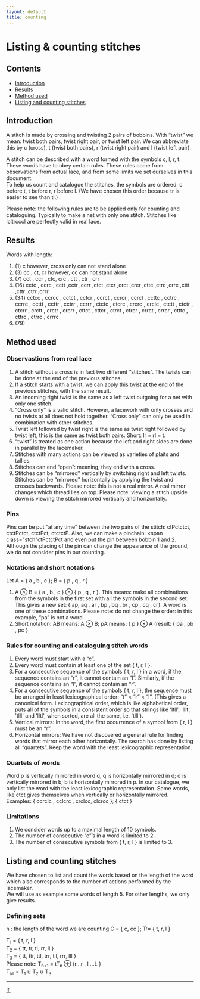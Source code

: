 ```yaml
---
layout: default
title: counting
---
```


# Listing & counting stitches

## Contents

* [Introduction](#introduction)
* [Results](#results)
* [Method used](#method_used)
* [Listing and counting stitches](#listing_and_counting_stitches)

## Introduction

A stitch is made by crossing and twisting 2 pairs of bobbins. With “twist” we mean: twist both pairs, twist right pair, or twist left pair. We can abbreviate this by c (cross), t (twist both pairs), r (twist right pair) and l (twist left pair).    

A stitch can be described with a word formed with the symbols c, l, r, t. These words have to obey certain rules. These rules come from observations from actual lace, and from some limits we set ourselves in this document.    
To help us count and catalogue the stitches, the symbols are ordered: c before t, t before r, r before l. (We have chosen this order because tr is easier to see than tl.)     

Please note: the following rules are to be applied only for counting and cataloguing. Typically to make a net with only one stitch. Stitches like <span class="stch">lcltrcccl</span> are perfectly valid in real lace. 

## Results

Words with length:

1. (1) c however, cross only can not stand alone     
2. (3) cc , ct, cr	however, cc can not stand alone       
3. (7) cct , ccr , ctc, crc , ctt , ctr , crr      
4. (16) cctc , ccrc , cctt ,cctr ,ccrr ,ctct ,ctcr ,crct ,crcr ,cttc ,ctrc ,crrc ,cttt ,cttr ,ctrr ,crrr     
5. (34) cctcc , ccrcc , cctct , cctcr , ccrct , ccrcr , ccrcl , ccttc , cctrc , ccrrc , ccttt , ccttr , cctrr , ccrrr , ctctc , ctcrc , crcrc , crclc , ctctt , ctctr , ctcrr , crctt , crctr , crcrr , cttct , cttcr , ctrct , ctrcr , crrct , crrcr , ctttc , cttrc , ctrrc , crrrc      
6. (79) 

## Method used

### Observastions from real lace

1. A stitch without a cross is in fact two different “stitches”. The twists can be done at the end of the previous stitches.
2. If a stitch starts with a twist, we can apply this twist at the end of the previous stitches, with the same result.
3. An incoming right twist is the same as a left twist outgoing for a net with only one stitch.
4. “Cross only” is a valid stitch. However, a lacework with only crosses and no twists at all does not hold together. “Cross only” can only be used in combination with other stitches.
5. Twist left followed by twist right is the same as twist right followed by twist left, this is the same as twist both pairs. Short: lr = rl = t.
6. “twist” is treated as one action because the left and right sides are done in parallel by the lacemaker.
7. Stitches with many actions can be viewed as varieties of plaits and tallies.
8. Stitches can end “open”: meaning, they end with a cross.
9. Stitches can be “mirrored” vertically by switching right and left twists. Stitches can be “mirrored” horizontally by applying the twist and crosses backwards. Please note: this is not a real mirror. A real mirror changes which thread lies on top. Please note: viewing a stitch upside down is viewing the stitch mirrored vertically and horizontally.

### Pins

Pins can be put “at any time” between the two pairs of the stitch: <span class="stch">ctPctctct, ctctPctct, ctctPct, ctctctP</span>. Also, we can make a pinchain: <span class="stch"ctPctctPct</span> and even put the pin between bobbin 1 and 2. Although the placing of the pin can change the appearance of the ground, we do not consider pins in our counting.   

### Notations and short notations

Let A = { a , b , c }; B = { p , q , r }  
1. A &otimes; B = { a , b , c } &otimes; { p , q , r }. This means: make all combinations from the symbols in the first set with all the symbols in the second set. This gives a new set: { ap, aq , ar , bp , bq , br , cp , cq , cr}. A word is one of these combinations. Please note: do not change the order: in this example, “pa” is not a word.   
2. Short notation: AB means: A &otimes; B; pA means: { p } &otimes; A (result: { pa , pb , pc }   

### Rules for counting and cataloguing stitch words

1. Every word must start with a “c”.
2. Every word must contain at least one of the set { t, r, l }.
3. For a consecutive sequence of the symbols { t, r, l } in a word, if the sequence contains an “r”, it cannot contain an “l”. Similarly, if the sequence contains an “l”, it cannot contain an “r”.
4. For a consecutive sequence of the symbols { t, r, l }, the sequence must be arranged in least lexicographical order: “t” < “r” < “l”. (This gives a canonical form. Lexicographical order, which is like alphabetical order, puts all of the symbols in a consistent order so that strings like 'ltll', 'lllt', 'tlll' and 'lltl', when sorted, are all the same, i.e. 'tlll').
5. Vertical mirrors: In the word, the first occurrence of a symbol from { r, l } must be an “r”.
6. Horizontal mirrors: We have not discovered a general rule for finding words that mirror each other horizontally. The search has done by listing all “quartets”. Keep the word with the least lexicographic representation. 

### Quartets of words

Word p is vertically mirrored in word q, q is horizontally mirrored in d; d is vertically mirrored in b; b is horizontally mirrored in p. In our catalogue, we only list the word with the least lexicographic representation. Some words, like ctct gives themselves when vertically or horizontally mirrored.     
Examples: { ccrclc , cclcrc , crclcc, clcrcc }; { ctct }

### Limitations

1. We consider words up to a maximal length of 10 symbols.
2. The number of consecutive “c”’s in a word is limited to 2.
3. The number of consecutive symbols from { t, r, l } is limited to 3.

## Listing and counting stitches

We have chosen to list and count the words based on the length of the word which also corresponds to the number of actions performed by the lacemaker.    
We will use as example some words of length 5. For other lengths, we only give results.   

### Defining sets
n : the length of the word we are counting
C = { c, cc }; T:= { t, r, l }

T<sub>1</sub> = { t, r, l }     
T<sub>2</sub> = { tt, tr, tl, rr, ll }     
T<sub>3</sub> = { tt, ttr, ttl, trr, tll, rrr, lll }    
Please note: T<sub>n+1</sub> = tT<sub>n</sub> &oplus; {r…r , l …L }    
T<sub>all</sub> = T<sub>1</sub> &cup; T<sub>2</sub> &cup; T<sub>3</sub>    






***
[&uArr;]()
